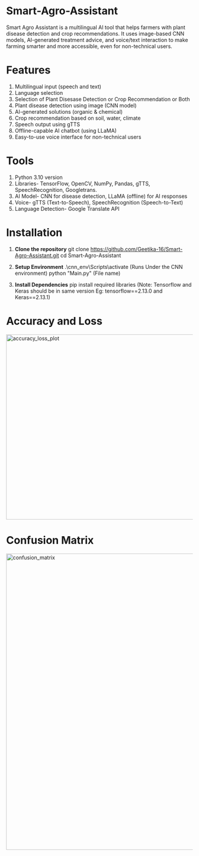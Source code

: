 # Smart-Agro-Assistant
Smart Agro Assistant is a multilingual AI tool that helps farmers with plant disease detection and crop recommendations. It uses image-based CNN models, AI-generated treatment advice, and voice/text interaction to make farming smarter and more accessible, even for non-technical users.

# Features

1. Multilingual input (speech and text)
2. Language selection
3. Selection of Plant Disesase Detection or Crop Recommendation or Both
4. Plant disease detection using image (CNN model)
5. AI-generated solutions (organic & chemical)
6. Crop recommendation based on soil, water, climate
7. Speech output using gTTS
8. Offline-capable AI chatbot (using LLaMA)
9. Easy-to-use voice interface for non-technical users

# Tools

1. Python 3.10 version
2. Libraries- TensorFlow, OpenCV, NumPy, Pandas, gTTS, SpeechRecognition, Googletrans.
3. AI Model- CNN for disease detection, LLaMA (offline) for AI responses 
4. Voice- gTTS (Text-to-Speech), SpeechRecognition (Speech-to-Text) 
5. Language Detection- Google Translate API 

# Installation

1. **Clone the repository**
   git clone https://github.com/Geetika-16/Smart-Agro-Assistant.git
   cd Smart-Agro-Assistant
   
2. **Setup Environment**
    .\cnn_env\Scripts\activate (Runs Under the CNN environment)
    python "Main.py"  (File name)

3. **Install Dependencies**
    pip install required libraries (Note: Tensorflow and Keras should be in same version Eg: tensorflow==2.13.0 and Keras==2.13.1)

# Accuracy and Loss
<img width="1200" height="500" alt="accuracy_loss_plot" src="https://github.com/user-attachments/assets/650a4efc-fd20-49d9-858b-69f0d6465d91" />

# Confusion Matrix
<img width="1000" height="800" alt="confusion_matrix" src="https://github.com/user-attachments/assets/c82a9c4a-fde0-40f7-b58f-b911586b1968" />

